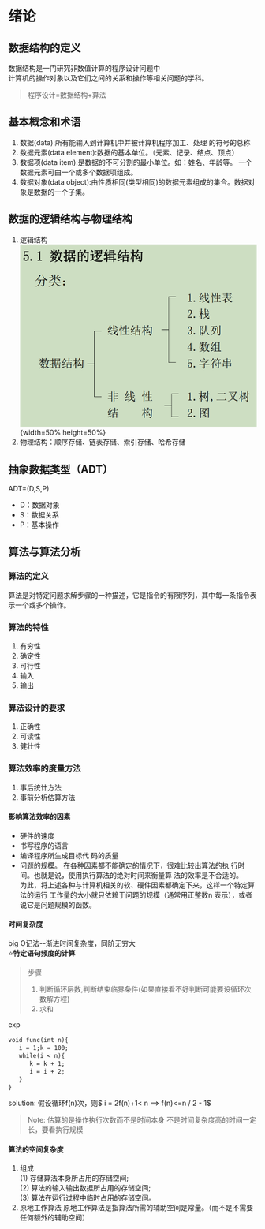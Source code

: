 # 绪论
## 数据结构的定义
数据结构是一门研究非数值计算的程序设计问题中  
计算机的操作对象以及它们之间的关系和操作等相关问题的学科。
> 程序设计=数据结构+算法
## 基本概念和术语
1. 数据(data):所有能输入到计算机中并被计算机程序加工、处理
的符号的总称
2. 数据元素(data element):数据的基本单位。（元素、记录、结点、顶点）
3. 数据项(data item):是数据的不可分割的最小单位。如：姓名、年龄等。
一个数据元素可由一个或多个数据项组成。
4. 数据对象(data object):由性质相同(类型相同)的数据元素组成的集合。数据对象是数据的一个子集。
## 数据的逻辑结构与物理结构
1. 逻辑结构    
   ![逻辑结构](logic.bmp){width=50% height=50%}
2. 物理结构：顺序存储、链表存储、索引存储、哈希存储

## 抽象数据类型（ADT）
ADT=(D,S,P)
- D：数据对象
- S：数据关系
- P：基本操作

## 算法与算法分析
### 算法的定义
算法是对特定问题求解步骤的一种描述，它是指令的有限序列，其中每一条指令表示一个或多个操作。
### 算法的特性
1. 有穷性
2. 确定性
3. 可行性
4. 输入
5. 输出
### 算法设计的要求
1. 正确性
2. 可读性
3. 健壮性

### 算法效率的度量方法
1. 事后统计方法
2. 事前分析估算方法
#### 影响算法效率的因素
-  硬件的速度
-  书写程序的语言
-  编译程序所生成目标代
码的质量
- 问题的规模。
在各种因素都不能确定的情况下，很难比较出算法的执
行时间。也就是说，使用执行算法的绝对时间来衡量算
法的效率是不合适的。  
为此，将上述各种与计算机相关的软、硬件因素都确定下来，这样一个特定算法的运行
工作量的大小就只依赖于问题的规模（通常用正整数n
表示），或者说它是问题规模的函数。
#### 时间复杂度
big O记法--渐进时间复杂度，同阶无穷大   
⭐**特定语句频度的计算**
> 步骤  
> 1. 判断循环层数,判断结束临界条件(如果直接看不好判断可能要设循环次数解方程)
> 2. 求和

exp
~~~
void func(int n){
   i = 1;k = 100;
   while(i < n){
      k = k + 1;
      i = i + 2;
   }
}
~~~
solution:
假设循环f(n)次，则$ i = 2f(n)+1< n ==> f(n)<=n / 2 - 1$ 

> Note:
> 估算的是操作执行次数而不是时间本身
> 不是时间复杂度高的时间一定长，要看执行规模


#### 算法的空间复杂度
1. 组成   
(1) 存储算法本身所占用的存储空间;  
(2) 算法的输入输出数据所占用的存储空间;  
(3) 算法在运行过程中临时占用的存储空间。  
2. 原地工作算法
   原地工作算法是指算法所需的辅助空间是常量。（而不是不需要任何额外的辅助空间）
